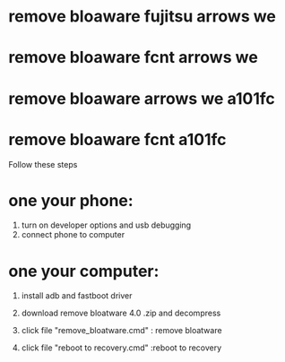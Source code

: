 # remove bloaware fujitsu arrows we 
# remove bloaware fcnt arrows we
# remove bloaware  arrows we a101fc
# remove bloaware fcnt a101fc
Follow these steps

# one your phone:
1. turn on developer options and usb debugging
2. connect phone to computer

# one your computer:
1. install adb and fastboot driver

2. download remove bloatware 4.0 .zip and decompress 

3. click file "remove_bloatware.cmd" : remove bloatware

4. click file "reboot to recovery.cmd" :reboot to recovery 
